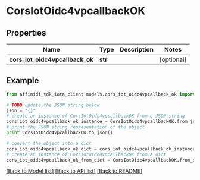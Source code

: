 # CorsIotOidc4vpcallbackOK

## Properties

| Name                            | Type    | Description | Notes      |
| ------------------------------- | ------- | ----------- | ---------- |
| **cors_iot_oidc4vpcallback_ok** | **str** |             | [optional] |

## Example

```python
from affinidi_tdk_iota_client.models.cors_iot_oidc4vpcallback_ok import CorsIotOidc4vpcallbackOK

# TODO update the JSON string below
json = "{}"
# create an instance of CorsIotOidc4vpcallbackOK from a JSON string
cors_iot_oidc4vpcallback_ok_instance = CorsIotOidc4vpcallbackOK.from_json(json)
# print the JSON string representation of the object
print CorsIotOidc4vpcallbackOK.to_json()

# convert the object into a dict
cors_iot_oidc4vpcallback_ok_dict = cors_iot_oidc4vpcallback_ok_instance.to_dict()
# create an instance of CorsIotOidc4vpcallbackOK from a dict
cors_iot_oidc4vpcallback_ok_from_dict = CorsIotOidc4vpcallbackOK.from_dict(cors_iot_oidc4vpcallback_ok_dict)
```

[[Back to Model list]](../README.md#documentation-for-models) [[Back to API list]](../README.md#documentation-for-api-endpoints) [[Back to README]](../README.md)

